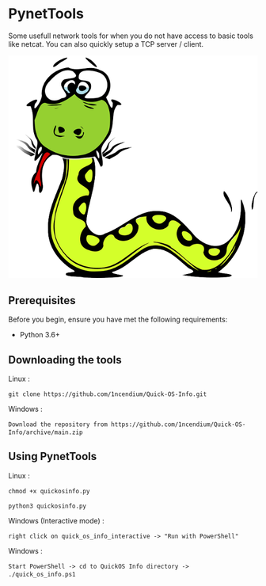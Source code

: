 # PynetTools
Some usefull network tools for when you do not have access to basic tools like netcat. You can also quickly setup a TCP server / client.

<img src="images/snake.png">

## Prerequisites
Before you begin, ensure you have met the following requirements:

- Python 3.6+

## Downloading the tools

Linux :
```
git clone https://github.com/1ncendium/Quick-OS-Info.git
```
Windows :
```
Download the repository from https://github.com/1ncendium/Quick-OS-Info/archive/main.zip
```

## Using PynetTools

Linux :
```
chmod +x quickosinfo.py
```
```
python3 quickosinfo.py
```
Windows (Interactive mode) :
```
right click on quick_os_info_interactive -> "Run with PowerShell"
```
Windows :
```
Start PowerShell -> cd to QuickOS Info directory -> ./quick_os_info.ps1
```
